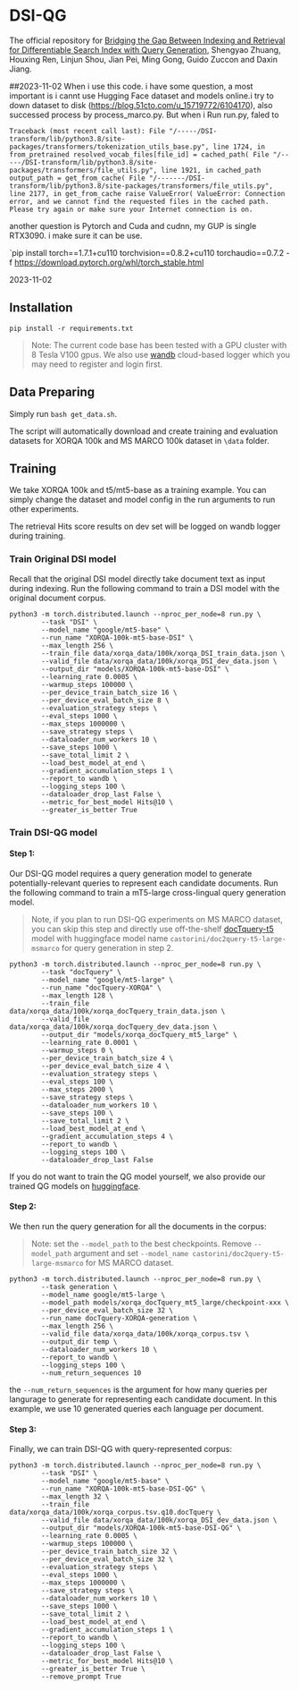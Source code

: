 # DSI-QG
The official repository for [Bridging the Gap Between Indexing and Retrieval for Differentiable Search Index with Query Generation](https://arxiv.org/pdf/2206.10128.pdf),
Shengyao Zhuang, Houxing Ren, Linjun Shou, Jian Pei, Ming Gong, Guido Zuccon and Daxin Jiang.

##2023-11-02
When i use this code. i have some question, a most important is i cannt use Hugging Face dataset and models online.i try to down dataset to disk (https://blog.51cto.com/u_15719772/6104170), also successed process by process_marco.py. But when i Run run.py, faled to 

`Traceback (most recent call last):
  File "/-----/DSI-transform/lib/python3.8/site-packages/transformers/tokenization_utils_base.py", line 1724, in from_pretrained
    resolved_vocab_files[file_id] = cached_path(
  File "/-----/DSI-transform/lib/python3.8/site-packages/transformers/file_utils.py", line 1921, in cached_path
    output_path = get_from_cache(
  File "/-------/DSI-transform/lib/python3.8/site-packages/transformers/file_utils.py", line 2177, in get_from_cache
    raise ValueError(
ValueError: Connection error, and we cannot find the requested files in the cached path. Please try again or make sure your Internet connection is on.
`

another question is Pytorch and Cuda and cudnn, my GUP is single RTX3090. i make sure it can be use.

`pip install torch==1.7.1+cu110 torchvision==0.8.2+cu110 torchaudio==0.7.2 -f https://download.pytorch.org/whl/torch_stable.html

2023-11-02
## Installation

`pip install -r requirements.txt`
> Note: The current code base has been tested with a GPU cluster with 8 Tesla V100 gpus.
> We also use [wandb](https://wandb.ai/site) cloud-based logger which you may need to register and login first.



## Data Preparing
Simply run `bash get_data.sh`. 

The script will automatically download and create training and evaluation datasets for XORQA 100k and MS MARCO 100k dataset in `\data` folder.

## Training
We take XORQA 100k and t5/mt5-base as a training example. You can simply change the dataset and model config in the run arguments to run other experiments.

The retrieval Hits score results on dev set will be logged on wandb logger during training.

### Train Original DSI model

Recall that the original DSI model directly take document text as input during indexing. Run the following command to train a DSI model with the original document corpus.

```
python3 -m torch.distributed.launch --nproc_per_node=8 run.py \
        --task "DSI" \
        --model_name "google/mt5-base" \
        --run_name "XORQA-100k-mt5-base-DSI" \
        --max_length 256 \
        --train_file data/xorqa_data/100k/xorqa_DSI_train_data.json \
        --valid_file data/xorqa_data/100k/xorqa_DSI_dev_data.json \
        --output_dir "models/XORQA-100k-mt5-base-DSI" \
        --learning_rate 0.0005 \
        --warmup_steps 100000 \
        --per_device_train_batch_size 16 \
        --per_device_eval_batch_size 8 \
        --evaluation_strategy steps \
        --eval_steps 1000 \
        --max_steps 1000000 \
        --save_strategy steps \
        --dataloader_num_workers 10 \
        --save_steps 1000 \
        --save_total_limit 2 \
        --load_best_model_at_end \
        --gradient_accumulation_steps 1 \
        --report_to wandb \
        --logging_steps 100 \
        --dataloader_drop_last False \
        --metric_for_best_model Hits@10 \
        --greater_is_better True

```


### Train DSI-QG model
#### Step 1:
Our DSI-QG model requires a query generation model to generate potentially-relevant queries to
represent each candidate documents. Run the following command to train a mT5-large cross-lingual query generation model.
> Note, if you plan to run DSI-QG experiments on MS MARCO dataset, you can skip this step and directly use off-the-shelf [docTquery-t5](https://github.com/castorini/docTTTTTquery) model with huggingface model name `castorini/doc2query-t5-large-msmarco` for query generation in step 2.

```
python3 -m torch.distributed.launch --nproc_per_node=8 run.py \
        --task "docTquery" \
        --model_name "google/mt5-large" \
        --run_name "docTquery-XORQA" \
        --max_length 128 \
        --train_file data/xorqa_data/100k/xorqa_docTquery_train_data.json \
        --valid_file data/xorqa_data/100k/xorqa_docTquery_dev_data.json \
        --output_dir "models/xorqa_docTquery_mt5_large" \
        --learning_rate 0.0001 \
        --warmup_steps 0 \
        --per_device_train_batch_size 4 \
        --per_device_eval_batch_size 4 \
        --evaluation_strategy steps \
        --eval_steps 100 \
        --max_steps 2000 \
        --save_strategy steps \
        --dataloader_num_workers 10 \
        --save_steps 100 \
        --save_total_limit 2 \
        --load_best_model_at_end \
        --gradient_accumulation_steps 4 \
        --report_to wandb \
        --logging_steps 100 \
        --dataloader_drop_last False

```
If you do not want to train the QG model yourself, we also provide our trained QG models on [huggingface](https://huggingface.co/ielabgroup/xor-tydi-docTquery-mt5-large).

#### Step 2:
We then run the query generation for all the documents in the corpus: 
> Note: set the `--model_path` to the best checkpoints. Remove `--model_path` argument and set `--model_name castorini/doc2query-t5-large-msmarco` for MS MARCO dataset.

```
python3 -m torch.distributed.launch --nproc_per_node=8 run.py \
        --task generation \
        --model_name google/mt5-large \
        --model_path models/xorqa_docTquery_mt5_large/checkpoint-xxx \
        --per_device_eval_batch_size 32 \
        --run_name docTquery-XORQA-generation \
        --max_length 256 \
        --valid_file data/xorqa_data/100k/xorqa_corpus.tsv \
        --output_dir temp \
        --dataloader_num_workers 10 \
        --report_to wandb \
        --logging_steps 100 \
        --num_return_sequences 10
```
the `--num_return_sequences` is the argument for how many queries per langurage to generate for representing each candidate document. In this example, we use 10 generated queries each language per document.

#### Step 3:

Finally, we can train DSI-QG with query-represented corpus:

```
python3 -m torch.distributed.launch --nproc_per_node=8 run.py \
        --task "DSI" \
        --model_name "google/mt5-base" \
        --run_name "XORQA-100k-mt5-base-DSI-QG" \
        --max_length 32 \
        --train_file data/xorqa_data/100k/xorqa_corpus.tsv.q10.docTquery \
        --valid_file data/xorqa_data/100k/xorqa_DSI_dev_data.json \
        --output_dir "models/XORQA-100k-mt5-base-DSI-QG" \
        --learning_rate 0.0005 \
        --warmup_steps 100000 \
        --per_device_train_batch_size 32 \
        --per_device_eval_batch_size 32 \
        --evaluation_strategy steps \
        --eval_steps 1000 \
        --max_steps 1000000 \
        --save_strategy steps \
        --dataloader_num_workers 10 \
        --save_steps 1000 \
        --save_total_limit 2 \
        --load_best_model_at_end \
        --gradient_accumulation_steps 1 \
        --report_to wandb \
        --logging_steps 100 \
        --dataloader_drop_last False \
        --metric_for_best_model Hits@10 \
        --greater_is_better True \
        --remove_prompt True
```

